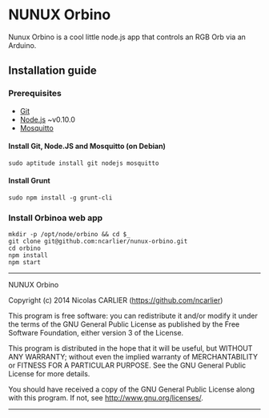 # NUNUX Orbino

Nunux Orbino is a cool little node.js app that controls an RGB Orb via an Arduino.

## Installation guide
### Prerequisites

* [Git](http://git-scm.com/)
* [Node.js](http://nodejs.org/) ~v0.10.0
* [Mosquitto](http://mosquitto.org/)

#### Install Git, Node.JS and Mosquitto (on Debian)

    sudo aptitude install git nodejs mosquitto

#### Install Grunt

    sudo npm install -g grunt-cli

### Install Orbinoa web app

    mkdir -p /opt/node/orbino && cd $_
    git clone git@github.com:ncarlier/nunux-orbino.git
    cd orbino
    npm install
    npm start

----------------------------------------------------------------------

NUNUX Orbino

Copyright (c) 2014 Nicolas CARLIER (https://github.com/ncarlier)

This program is free software: you can redistribute it and/or modify
it under the terms of the GNU General Public License as published by
the Free Software Foundation, either version 3 of the License.

This program is distributed in the hope that it will be useful,
but WITHOUT ANY WARRANTY; without even the implied warranty of
MERCHANTABILITY or FITNESS FOR A PARTICULAR PURPOSE.  See the
GNU General Public License for more details.

You should have received a copy of the GNU General Public License
along with this program.  If not, see <http://www.gnu.org/licenses/>.

----------------------------------------------------------------------
